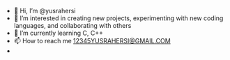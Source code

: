 - 👋 Hi, I’m @yusrahersi
- 👀 I’m interested in creating new projects, experimenting with new coding languages, and collaborating with others
- 🌱 I’m currently learning C, C++
- 📫 How to reach me 12345YUSRAHERSI@GMAIL.COM
- 
<!---
yusrahersi/yusrahersi is a ✨ special ✨ repository because its `README.md` (this file) appears on your GitHub profile.
You can click the Preview link to take a look at your changes.
--->
